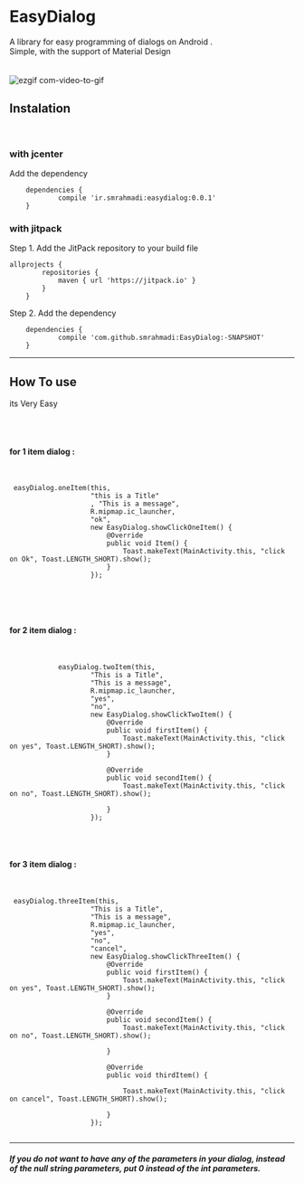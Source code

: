 # EasyDialog

A library for easy programming of dialogs on Android .<br/>
Simple, with the support of Material Design
<br/><br/><br/>
![ezgif com-video-to-gif](https://user-images.githubusercontent.com/28293828/36064629-2827560a-0ea3-11e8-8ca9-3b11a6de5b4b.gif)

## Instalation ##
<br/>

### with jcenter ###
Add the dependency
```
	dependencies {
	        compile 'ir.smrahmadi:easydialog:0.0.1'
	}
```

### with jitpack ###
Step 1. Add the JitPack repository to your build file<br/>
```	
allprojects {
		repositories {
			maven { url 'https://jitpack.io' }
		}
	}
```

Step 2. Add the dependency

```
	dependencies {
	        compile 'com.github.smrahmadi:EasyDialog:-SNAPSHOT'
	}
```

- - - -

## How To use  ##
its Very Easy

<br/><br/>
#### for 1 item dialog : ####
<br/>

```
 easyDialog.oneItem(this,
                    "this is a Title"
                    , "This is a message",
                    R.mipmap.ic_launcher,
                    "ok",
                    new EasyDialog.showClickOneItem() {
                        @Override
                        public void Item() {
                            Toast.makeText(MainActivity.this, "click on Ok", Toast.LENGTH_SHORT).show();
                        }
                    });
                    
```
<br/><br/>

#### for 2 item dialog : ####
<br/>

```
            easyDialog.twoItem(this,
                    "This is a Title",
                    "This is a message",
                    R.mipmap.ic_launcher,
                    "yes",
                    "no",
                    new EasyDialog.showClickTwoItem() {
                        @Override
                        public void firstItem() {
                            Toast.makeText(MainActivity.this, "click on yes", Toast.LENGTH_SHORT).show();
                        }

                        @Override
                        public void secondItem() {
                            Toast.makeText(MainActivity.this, "click on no", Toast.LENGTH_SHORT).show();

                        }
                    });

```
<br/><br/>

#### for 3 item dialog : ####
<br/>

```
 easyDialog.threeItem(this,
                    "This is a Title",
                    "This is a message",
                    R.mipmap.ic_launcher,
                    "yes",
                    "no",
                    "cancel",
                    new EasyDialog.showClickThreeItem() {
                        @Override
                        public void firstItem() {
                            Toast.makeText(MainActivity.this, "click on yes", Toast.LENGTH_SHORT).show();
                        }

                        @Override
                        public void secondItem() {
                            Toast.makeText(MainActivity.this, "click on no", Toast.LENGTH_SHORT).show();

                        }

                        @Override
                        public void thirdItem() {

                            Toast.makeText(MainActivity.this, "click on cancel", Toast.LENGTH_SHORT).show();

                        }
                    });
                    
```

- - - -
##### If you do not want to have any of the parameters in your dialog, instead of the null string parameters, put 0 instead of the int parameters. #####


